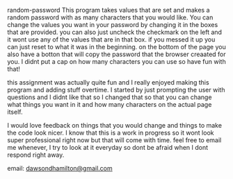 random-password
This program takes values that are set and makes a random password with as many characters that you would like. You can change the values you want in your password by changing it in the boxes that are provided. you can also just uncheck the checkmark on the left and it wont use any of the values that are in that box. if you messed it up you can just reset to what it was in the beginning. on the bottom of the page you also have a botton that will copy the password that the browser creaated for you. I didnt put a cap on how many characters you can use so have fun with that!

this assignment was actually quite fun and I really enjoyed making this program and adding stuff overtime. I started by just prompting the user with questions and I didnt like that so I changed that so that you can change what things you want in it and how many characters on the actual page itself.

I would love feedback on things that you would change and things to make the code look nicer. I know that this is a work in progress so it wont look super professional right now but that will come with time. feel free to email me whenever, I try to look at it everyday so dont be afraid when I dont respond right away.

email: dawsondhamilton@gmail.com
